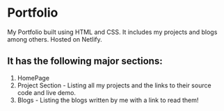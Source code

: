# Portfolio

My Portfolio built using HTML and CSS. It includes my projects and blogs among others. Hosted on Netlify.

## It has the following major sections:

1. HomePage
2. Project Section - Listing all my projects and the links to their source code and live demo.
3. Blogs - Listing the blogs written by me with a link to read them!
